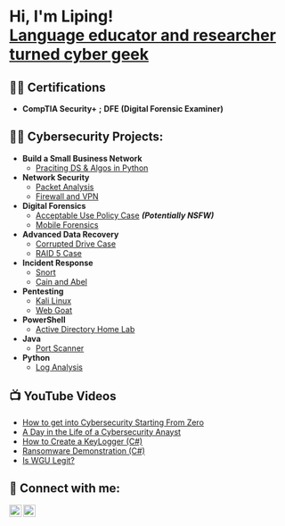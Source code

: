<h1>Hi, I'm Liping! <br/> <a href=>Language educator and researcher turned cyber geek</a> </h1>
<h2>👨‍💻 Certifications</h2>

- <b>CompTIA Security+</b> <b>;</b> <b>DFE</b> <b>(Digital Forensic Examiner)</b>
 

<h2>👨‍💻 Cybersecurity Projects:</h2>

- <b>Build a Small Business Network</b>
  - [Praciting DS & Algos in Python](https://github.com/joshmadakor1/Algorithms-Practice)
- <b>Network Security</b>
  - [Packet Analysis](https://github.com/joshmadakor1/Algorithms-Practice)
  - [Firewall and VPN](https://github.com/joshmadakor1/Algorithms-Practice)
- <b>Digital Forensics</b>
  - [Acceptable Use Policy Case](https://github.com/joshmadakor1/4chan-Image-Analysis-Middleware-C964) <b><i>(Potentially NSFW)</b></i>
  - [Mobile Forensics](https://github.com/joshmadakor1/Algorithms-Practice)
- <b>Advanced Data Recovery</b>
  - [Corrupted Drive Case](https://github.com/joshmadakor1/Algorithms-Practice)
  - [RAID 5 Case](https://github.com/joshmadakor1/Algorithms-Practice)
- <b>Incident Response</b>
  - [Snort](https://github.com/joshmadakor1/Algorithms-Practice)
  - [Cain and Abel](https://github.com/joshmadakor1/Algorithms-Practice)
- <b>Pentesting</b>
  - [Kali Linux](https://github.com/joshmadakor1/Algorithms-Practice)
  - [Web Goat](https://github.com/joshmadakor1/Algorithms-Practice)
- <b>PowerShell</b>
  - [Active Directory Home Lab](https://github.com/joshmadakor1/Sentinel-Lab)
- <b>Java</b>
  - [Port Scanner](https://github.com/joshmadakor1/EncrypterPOC)
- <b>Python</b>
  - [Log Analysis](https://github.com/joshmadakor1/Package-Delivery-Pathfinding-Algorithm)

<h2>📺 YouTube Videos</h2>

- [How to get into Cybersecurity Starting From Zero](https://www.youtube.com/watch?v=a83ASGn_V_s)
- [A Day in the Life of a Cybersecurity Anayst](https://www.youtube.com/watch?v=uHy3oM7NnoU)
- [How to Create a KeyLogger (C#)](https://www.youtube.com/watch?v=N-L9hklSlNk)
- [Ransomware Demonstration (C#)](https://www.youtube.com/watch?v=OfvdQeh79s0)
- [Is WGU Legit?](https://www.youtube.com/watch?v=E2MwRWxDBkA)

<h2> 🤳 Connect with me:</h2>

[<img align="left" alt="JoshMadakor | LinkedIn" width="22px" src="https://cdn.jsdelivr.net/npm/simple-icons@v3/icons/linkedin.svg" />][linkedin]
[<img align="left" alt="JoshMadakor | YouTube" width="22px" src="https://cdn.jsdelivr.net/npm/simple-icons@v3/icons/youtube.svg" />][youtube]

[linkedin]: https://linkedin.com/in/joshmadakor
[youtube]: https://www.youtube.com/c/joshmadakor

<!--
**joshmadakor1/joshmadakor1** is a ✨ _special_ ✨ repository because its `README.md` (this file) appears on your GitHub profile.

Here are some ideas to get you started:

- 🔭 I’m currently working on ...
- 🌱 I’m currently learning ...
- 👯 I’m looking to collaborate on ...
- 🤔 I’m looking for help with ...
- 💬 Ask me about ...
- 📫 How to reach me: ...
- 😄 Pronouns: ...
- ⚡ Fun fact: ...
-->
